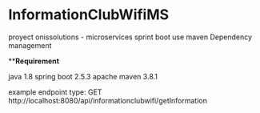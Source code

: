 # InformationClubWifiMS
proyect onissolutions - microservices sprint boot use maven Dependency management

******Requirement****

java 1.8
spring boot 2.5.3
apache maven 3.8.1 

example endpoint type: GET
http://localhost:8080/api/informationclubwifi/getInformation
